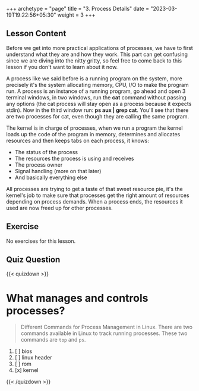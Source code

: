 +++
archetype = "page"
title = "3. Process Details"
date = "2023-03-19T19:22:56+05:30"
weight = 3
+++

## Lesson Content

Before we get into more practical applications of processes, we have to first understand what they are and how they work. This part can get confusing since we are diving into the nitty gritty, so feel free to come back to this lesson if you don't want to learn about it now. 

A process like we said before is a running program on the system, more precisely it's the system allocating memory, CPU, I/O to make the program run. A process is an instance of a running program, go ahead and open 3 terminal windows, in two windows, run the **cat** command without passing any options (the cat process will stay open as a process because it expects stdin). Now in the third window run: **ps aux | grep cat**. You'll see that there are two processes for cat, even though they are calling the same program.

The kernel is in charge of processes, when we run a program the kernel loads up the code of the program in memory, determines and allocates resources and then keeps tabs on each process, it knows: 

- The status of the process 
- The resources the process is using and receives 
- The process owner 
- Signal handling (more on that later) 
- And basically everything else 

All processes are trying to get a taste of that sweet resource pie, it's the kernel's job to make sure that processes get the right amount of resources depending on process demands. When a process ends, the resources it used are now freed up for other processes.

## Exercise

No exercises for this lesson.

## Quiz Question

{{< quizdown >}}

# What manages and controls processes?

> Different Commands for Process Management in Linux. There are two commands available in Linux to track running processes. These two commands are ```top``` and ```ps```.

1. [ ] bios
2. [ ] linux header
3. [ ] rom
4. [x] kernel

{{< /quizdown >}}
